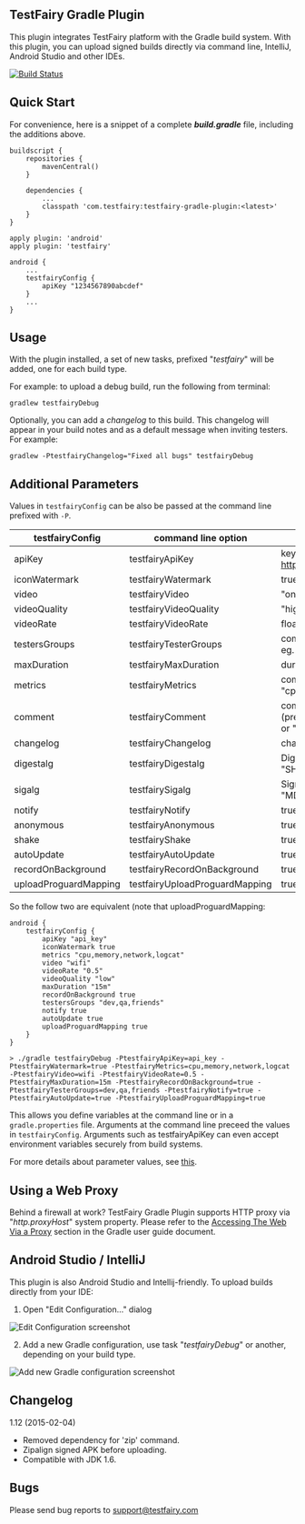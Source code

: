 TestFairy Gradle Plugin
-------------------

This plugin integrates TestFairy platform with the Gradle build system. With this plugin, you can upload signed builds directly via command line, IntelliJ, Android Studio and other IDEs.

[![Build Status](https://travis-ci.org/testfairy/testfairy-gradle-plugin.svg?branch=master)](https://travis-ci.org/testfairy/testfairy-gradle-plugin)

Quick Start
----------------
For convenience, here is a snippet of a complete ***build.gradle*** file, including the additions above.

    buildscript {
        repositories {
            mavenCentral()
        }
    
        dependencies {
            ...
            classpath 'com.testfairy:testfairy-gradle-plugin:<latest>'
        }
    }
    
    apply plugin: 'android'
    apply plugin: 'testfairy'
    
    android {
        ...
        testfairyConfig {
            apiKey "1234567890abcdef"
        }
        ...
    }

Usage
-----

With the plugin installed, a set of new tasks, prefixed "*testfairy*" will be added, one for each build type.

For example: to upload a debug build, run the following from terminal:

    gradlew testfairyDebug
    
Optionally, you can add a *changelog* to this build. This changelog will appear in your build notes and as a default message when inviting testers. For example:

    gradlew -PtestfairyChangelog="Fixed all bugs" testfairyDebug
    
Additional Parameters
---------------------

Values in `testfairyConfig` can be also be passed at the command line prefixed with `-P`. 

| testfairyConfig       | command line option            | value                                                                                 |
| ---------------       | -------------------            | -----                                                                                 |
| apiKey                | testfairyApiKey                | key from http://app.testfairy.com/settings                                            |
| iconWatermark         | testfairyWatermark             | true/false                                                                            |
| video                 | testfairyVideo                 | "on"/"off"/"wifi"                                                                     |
| videoQuality          | testfairyVideoQuality          | "high"/"medium"/"low"                                                                 |
| videoRate             | testfairyVideoRate             | float as string eg "1.0"                                                              |
| testersGroups         | testfairyTesterGroups          | comma separated list or "all" eg. "qa,dev"                                            |
| maxDuration           | testfairyMaxDuration           | duration eg "30m" or "1h"                                                             |
| metrics               | testfairyMetrics               | comma separated list eg. "cpu,memory,logcat"                                          |
| comment               | testfairyComment               | comment or path to text file (prefix with @) eg. "comment" or "@/path/to/comment.txt" |
| changelog             | testfairyChangelog             | changelog string                                                                      |
| digestalg             | testfairyDigestalg             | Digest Algorithm defaults to "SHA1"                                                   |
| sigalg                | testfairySigalg                | Signature Algorithm defaults to "MD5withRSA"                                          |
| notify                | testfairyNotify                | true/false                                                                            |
| anonymous             | testfairyAnonymous             | true/false                                                                            |
| shake                 | testfairyShake                 | true/false                                                                            |
| autoUpdate            | testfairyAutoUpdate            | true/false                                                                            |
| recordOnBackground    | testfairyRecordOnBackground    | true/false                                                                            |
| uploadProguardMapping | testfairyUploadProguardMapping | true/false                                                                            |

So the follow two are equivalent (note that uploadProguardMapping:
```
android {
    testfairyConfig {
        apiKey "api_key"
        iconWatermark true
        metrics "cpu,memory,network,logcat"
        video "wifi"
        videoRate "0.5"
        videoQuality "low"
        maxDuration "15m"
        recordOnBackground true
        testersGroups "dev,qa,friends"
        notify true
        autoUpdate true
        uploadProguardMapping true
    }
}
```

```
> ./gradle testfairyDebug -PtestfairyApiKey=api_key -PtestfairyWatermark=true -PtestfairyMetrics=cpu,memory,network,logcat -PtestfairyVideo=wifi -PtestfairyVideoRate=0.5 -PtestfairyMaxDuration=15m -PtestfairyRecordOnBackground=true -PtestfairyTesterGroups=dev,qa,friends -PtestfairyNotify=true -PtestfairyAutoUpdate=true -PtestfairyUploadProguardMapping=true
```
This allows you define variables at the command line or in a `gradle.properties` file. Arguments at the command line preceed the values in `testfairyConfig`. Arguments such as testfairyApiKey can even accept environment variables securely from build systems.

For more details about parameter values, see [this](http://docs.testfairy.com/Upload_API.html).

Using a Web Proxy
--------------------------------

Behind a firewall at work? TestFairy Gradle Plugin supports HTTP proxy via "*http.proxyHost*" system property. Please refer to the [Accessing The Web Via a Proxy](http://www.gradle.org/docs/current/userguide/build_environment.html#sec:accessing_the_web_via_a_proxy) section in the Gradle user guide document.

Android Studio / IntelliJ
-------------------------

This plugin is also Android Studio and Intellij-friendly. To upload builds directly from your IDE:

1. Open "Edit Configuration..." dialog

 ![Edit Configuration screenshot][1] 

2. Add a new Gradle configuration, use task "*testfairyDebug*" or another, depending on your build type.

 ![Add new Gradle configuration screenshot][2]

Changelog
----

1.12 (2015-02-04)
  - Removed dependency for 'zip' command.
  - Zipalign signed APK before uploading.
  - Compatible with JDK 1.6.

Bugs
----

Please send bug reports to support@testfairy.com 

[1]: https://raw.githubusercontent.com/testfairy/testfairy-gradle-plugin/master/docs/images/preview-open-edit-configurations.png
[2]: https://raw.githubusercontent.com/testfairy/testfairy-gradle-plugin/master/docs/images/preview-add-gradle-task.png
            

